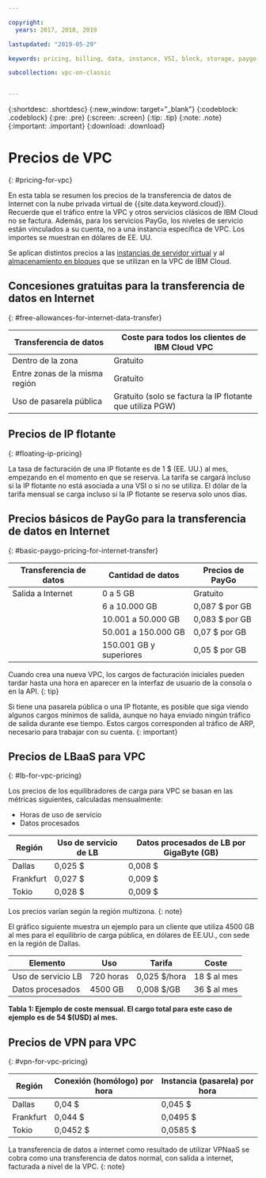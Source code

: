 ```yaml
---

copyright:
  years: 2017, 2018, 2019

lastupdated: "2019-05-29"

keywords: pricing, billing, data, instance, VSI, block, storage, paygo, transfer, floating, server, VPC, allowance, gateway, egress, minimal charges, ARP, traffic

subcollection: vpc-on-classic


---
```


{:shortdesc: .shortdesc}
{:new_window: target="_blank"}
{:codeblock: .codeblock}
{:pre: .pre}
{:screen: .screen}
{:tip: .tip}
{:note: .note}
{:important: .important}
{:download: .download}


# Precios de VPC
{: #pricing-for-vpc}

En esta tabla se resumen los precios de la transferencia de datos de Internet con la nube privada virtual de {{site.data.keyword.cloud}}. Recuerde que el tráfico entre la VPC y otros servicios clásicos de IBM Cloud no se factura. Además, para los servicios PayGo, los niveles de servicio están vinculados a su cuenta, no a una instancia específica de VPC. Los importes se muestran en dólares de EE. UU.

Se aplican distintos precios a las [instancias de servidor virtual](/docs/vpc-on-classic?topic=vpc-on-classic-pricing-for-virtual-servers-for-vpc) y al [almacenamiento en bloques](/docs/vpc-on-classic?topic=vpc-on-classic-block-storage-pricing) que se utilizan en la VPC de IBM Cloud.

## Concesiones gratuitas para la transferencia de datos en Internet
{: #free-allowances-for-internet-data-transfer}

| Transferencia de datos |  Coste para todos los clientes de IBM Cloud VPC |
|---------------|------------------|
| Dentro de la zona | Gratuito |
| Entre zonas de la misma región | Gratuito |
| Uso de pasarela pública | Gratuito (solo se factura la IP flotante que utiliza PGW) |

## Precios de IP flotante
{: #floating-ip-pricing}

La tasa de facturación de una IP flotante es de 1 $ (EE. UU.) al mes, empezando en el momento en que se reserva. La tarifa se cargará incluso si la IP flotante no está asociada a una VSI o si no se utiliza. El dólar de la tarifa mensual se carga incluso si la IP flotante se reserva solo unos días.

## Precios básicos de PayGo para la transferencia de datos en Internet
{: #basic-paygo-pricing-for-internet-transfer}

| Transferencia de datos | Cantidad de datos | Precios de PayGo |
|-----------|-----------|------------------|
| Salida a Internet |  0 a 5 GB | Gratuito |
|  | 6 a 10.000 GB | 0,087 $ por GB |
|  | 10.001 a 50.000 GB | 0,083 $ por GB |
|  | 50.001 a 150.000 GB | 0,07 $ por GB |
|  | 150.001 GB y superiores | 0,05 $ por GB |


Cuando crea una nueva VPC, los cargos de facturación iniciales pueden tardar hasta una hora en aparecer en la interfaz de usuario de la consola o en la API.
{: tip}

Si tiene una pasarela pública o una IP flotante, es posible que siga viendo algunos cargos mínimos de salida, aunque no haya enviado ningún tráfico de salida durante ese tiempo. Estos cargos corresponden al tráfico de ARP, necesario para trabajar con su cuenta.
{: important}

## Precios de LBaaS para VPC
{: #lb-for-vpc-pricing}

Los precios de los equilibradores de carga para VPC se basan en las métricas siguientes, calculadas mensualmente:
* Horas de uso de servicio
* Datos procesados


| Región | Uso de servicio de LB | Datos procesados de LB por GigaByte (GB) |
|------------|--------------------------|-------------------------|
| Dallas | 0,025 $ | 0,008 $ |
| Frankfurt | 0,027 $ | 0,009 $ |
| Tokio | 0,028 $ | 0,009 $ |

Los precios varían según la región multizona.
{: note}

El gráfico siguiente muestra un ejemplo para un cliente que utiliza 4500 GB al mes para el equilibrio de carga pública, en dólares de EE.UU., con sede en la región de Dallas.

| Elemento | Uso | Tarifa | Coste |
|---------|--------|---------|---------|          
| Uso de servicio LB| 720 horas| 0,025 $/hora | 18 $ al mes |
| Datos procesados | 4500 GB  |  0,008 $/GB | 36 $ al mes|

**Tabla 1: Ejemplo de coste mensual. El cargo total para este caso de ejemplo es de 54 $(USD) al mes.**


## Precios de VPN para VPC
{: #vpn-for-vpc-pricing}

| Región | Conexión (homólogo) por hora | Instancia (pasarela) por hora |
|------------|--------------------------|-------------------------|
| Dallas | 0,04 $ | 0,045 $ |
| Frankfurt | 0,044 $ | 0,0495 $ |
| Tokio | 0,0452 $ | 0,0585 $ |

La transferencia de datos a internet como resultado de utilizar VPNaaS se cobra como una transferencia de datos normal, con salida a internet, facturada a nivel de la VPC.
{: note}
